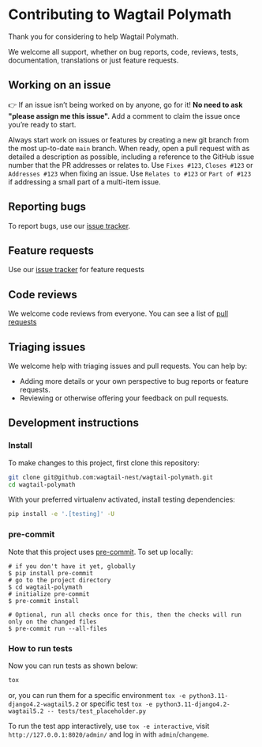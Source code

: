 # Contributing to Wagtail Polymath

Thank you for considering to help Wagtail Polymath.

We welcome all support, whether on bug reports, code, reviews, tests, documentation, translations or just feature requests.

## Working on an issue

👉 If an issue isn’t being worked on by anyone, go for it! **No need to ask "please assign me this issue".** Add a comment to claim the issue once you’re ready to start.

Always start work on issues or features by creating a new git branch from the most up-to-date `main` branch.
When ready, open a pull request with as detailed a description as possible, including a reference to the GitHub issue
number that the PR addresses or relates to. Use `Fixes #123`, `Closes #123` or `Addresses #123` when fixing an issue.
Use `Relates to #123` or `Part of #123` if addressing a small part of a multi-item issue.


## Reporting bugs

To report bugs, use our [issue tracker](https://github.com/wagtail-nest/wagtail-polymath/issues).


## Feature requests

Use our [issue tracker](https://github.com/wagtail-nest/wagtail-polymath/issues) for feature requests


## Code reviews

We welcome code reviews from everyone. You can see a list of [pull requests](https://github.com/wagtail-nest/wagtail-polymath/pulls)


## Triaging issues

We welcome help with triaging issues and pull requests. You can help by:

- Adding more details or your own perspective to bug reports or feature requests.
- Reviewing or otherwise offering your feedback on pull requests.


## Development instructions

### Install

To make changes to this project, first clone this repository:

```sh
git clone git@github.com:wagtail-nest/wagtail-polymath.git
cd wagtail-polymath
```

With your preferred virtualenv activated, install testing dependencies:

```sh
pip install -e '.[testing]' -U
```

### pre-commit

Note that this project uses [pre-commit](https://github.com/pre-commit/pre-commit). To set up locally:

```shell
# if you don't have it yet, globally
$ pip install pre-commit
# go to the project directory
$ cd wagtail-polymath
# initialize pre-commit
$ pre-commit install

# Optional, run all checks once for this, then the checks will run only on the changed files
$ pre-commit run --all-files
```

### How to run tests

Now you can run tests as shown below:

```sh
tox
```

or, you can run them for a specific environment `tox -e python3.11-django4.2-wagtail5.2` or specific test
`tox -e python3.11-django4.2-wagtail5.2 -- tests/test_placeholder.py`

To run the test app interactively, use `tox -e interactive`, visit `http://127.0.0.1:8020/admin/` and log in with `admin`/`changeme`.
